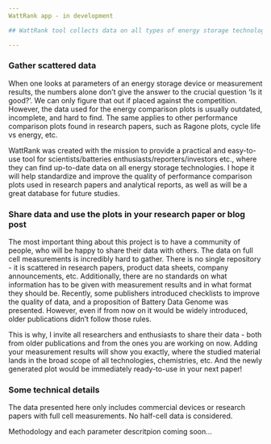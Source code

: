 ```yaml
---
WattRank app - in development

## WattRank tool collects data on all types of energy storage technologies - batteries, supercapacitors, redox flow batteries etc., and creates plots that compare their performance. It features volumetric vs gravimetric energy plots as well as custom plots that can be used in papers.

---
```


### Gather scattered data

When one looks at parameters of an energy storage device or measurement results, the numbers alone don’t give the answer to the crucial question ‘Is it good?’. We can only figure that out if placed against the competition. However, the data used for the energy comparison plots is usually outdated, incomplete, and hard to find. The same applies to other performance comparison plots found in research papers, such as Ragone plots, cycle life vs energy, etc.

WattRank was created with the mission to provide a practical and easy-to-use tool for scientists/batteries enthusiasts/reporters/investors etc., where they can find up-to-date data on all energy storage technologies. I hope it will help standardize and improve the quality of performance comparison plots used in research papers and analytical reports, as well as will be a great database for future studies.

### Share data and use the plots in your research paper or blog post

The most important thing about this project is to have a community of people, who will be happy to share their data with others. The data on full cell measurements is incredibly hard to gather. There is no single repository - it is scattered in research papers, product data sheets, company announcements, etc. Additionally, there are no standards on what information has to be given with measurement results and in what format they should be. Recently, some publishers introduced checklists to improve the quality of data, and a proposition of Battery Data Genome was presented. However, even if from now on it would be widely introduced, older publications didn’t follow those rules. 

This is why, I invite all researchers and enthusiasts to share their data - both from older publications and from the ones you are working on now. Adding your measurement results will show you exactly, where the studied material lands in the broad scope of all technologies, chemistries, etc. And the newly generated plot would be immediately ready-to-use in your next paper!

### Some technical details

The data presented here only includes commercial devices or research papers with full cell measurements. No half-cell data is considered.

Methodology and each parameter descritpion coming soon…

